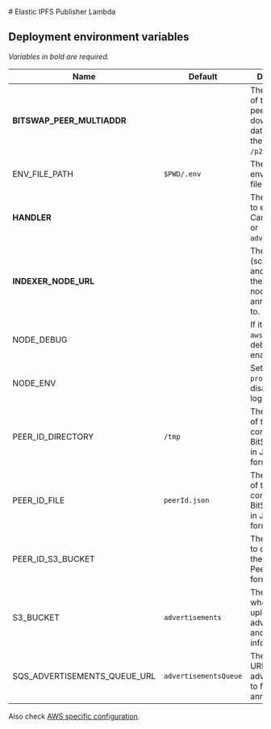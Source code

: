 # Elastic IPFS Publisher Lambda

## Deployment environment variables

_Variables in bold are required._

| Name                         | Default               | Description                                                                            |
| ---------------------------- | --------------------- | -------------------------------------------------------------------------------------- |
| **BITSWAP_PEER_MULTIADDR**   |                       | The multiaddr of the BitSwap peer to download the data from. Omit the `/p2p/...` part. |
| ENV_FILE_PATH                | `$PWD/.env`           | The environment file to load.                                                          |
| **HANDLER**                  |                       | The operation to execute. Can be `content` or `advertisement`.                         |
| **INDEXER_NODE_URL**         |                       | The root URL (schema, host and port) of the indexer node to announce data to.          |
| NODE_DEBUG                   |                       | If it contains `aws-ipfs`, debug mode is enabled.                                      |
| NODE_ENV                     |                       | Set to `production` to disable pretty logging.                                         |
| PEER_ID_DIRECTORY            | `/tmp`                | The directory of the file containing the BitSwap PeerID in JSON format.                |
| PEER_ID_FILE                 | `peerId.json`         | The filename of the file containing the BitSwap PeerID in JSON format.                 |
| PEER_ID_S3_BUCKET            |                       | The S3 bucket to download the BitSwap PeerID in JSON format.                           |
| S3_BUCKET                    | `advertisements`      | The S3 bucket where to upload advertisement and head information to.                   |
| SQS_ADVERTISEMENTS_QUEUE_URL | `advertisementsQueue` | The SQS topic URL to upload advertisement to for announcement.                         |

Also check [AWS specific configuration](https://github.com/elastic-ipfs/elastic-ipfs/blob/main/aws.md).
